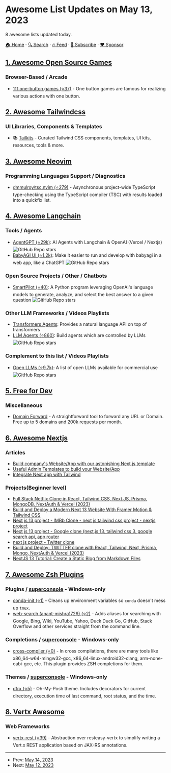 # Awesome List Updates on May 13, 2023

8 awesome lists updated today.

[🏠 Home](/README.md) · [🔍 Search](https://www.trackawesomelist.com/search/) · [🔥 Feed](https://www.trackawesomelist.com/rss.xml) · [📮 Subscribe](https://trackawesomelist.us17.list-manage.com/subscribe?u=d2f0117aa829c83a63ec63c2f&id=36a103854c) · [❤️  Sponsor](https://github.com/sponsors/theowenyoung)



## [1. Awesome Open Source Games](/content/michelpereira/awesome-open-source-games/README.md)

### Browser-Based / Arcade

*   [111 one-button games (⭐37)](https://github.com/abagames/111-one-button-games-in-2021) - One button games are famous for realizing various actions with one button.

## [2. Awesome Tailwindcss](/content/aniftyco/awesome-tailwindcss/README.md)

### UI Libraries, Components & Templates

*   📚 [Tailkits](https://tailkits.com/) - Curated Tailwind CSS components, templates, UI kits, resources, tools & more.

## [3. Awesome Neovim](/content/rockerBOO/awesome-neovim/README.md)

### Programming Languages Support / Diagnostics

*   [dmmulroy/tsc.nvim (⭐279)](https://github.com/dmmulroy/tsc.nvim) - Asynchronous project-wide TypeScript type-checking using the TypeScript compiler (TSC) with results loaded into a quickfix list.

## [4. Awesome Langchain](/content/kyrolabs/awesome-langchain/README.md)

### Tools / Agents

*   [AgentGPT (⭐29k)](https://github.com/reworkd/AgentGPT): AI Agents with Langchain & OpenAI (Vercel / Nextjs) ![GitHub Repo stars](https://img.shields.io/github/stars/reworkd/AgentGPT?style=social)
*   [BabyAGI UI (⭐1.2k)](https://github.com/miurla/babyagi-ui): Make it easier to run and develop with babyagi in a web app, like a ChatGPT ![GitHub Repo stars](https://img.shields.io/github/stars/miurla/babyagi-ui?style=social)

### Open Source Projects / Other / Chatbots

*   [SmartPilot (⭐40)](https://github.com/jaredkirby/SmartPilot): A Python program leveraging OpenAI's language models to generate, analyze, and select the best answer to a given question ![GitHub Repo stars](https://img.shields.io/github/stars/jaredkirby/SmartPilot?style=social)

### Other LLM Frameworks / Videos Playlists

*   [Transformers Agents](https://huggingface.co/docs/transformers/transformers_agents): Provides a natural language API on top of transformers
*   [LLM Agents (⭐860)](https://github.com/mpaepper/llm_agents): Build agents which are controlled by LLMs ![GitHub Repo stars](https://img.shields.io/github/stars/mpaepper/llm_agents?style=social)

### Complement to this list / Videos Playlists

*   [Open LLMs (⭐9.7k)](https://github.com/eugeneyan/open-llms): A list of open LLMs available for commercial use ![GitHub Repo stars](https://img.shields.io/github/stars/eugeneyan/open-llms?style=social)

## [5. Free for Dev](/content/ripienaar/free-for-dev/README.md)

### Miscellaneous

*   [Domain Forward](https://domain-forward.com/) - A straightforward tool to forward any URL or Domain. Free up to 5 domains and 200k requests per month.

## [6. Awesome Nextjs](/content/unicodeveloper/awesome-nextjs/README.md)

### Articles

*   [Build company's Website/App with our astonishing Next.js template](https://www.wrappixel.com/templates/category/nextjs-templates/?ref=232)
*   [Useful Admin Templates to build your Website/App](https://adminmart.com/templates/nextjs/?ref=6)
*   [Integrate Next app with Tailwind](https://tailwind-elements.com/docs/standard/integrations/next-integration/)

### Projects(Beginner level)

*   [Full Stack Netflix Clone in React, Tailwind CSS, Next.JS, Prisma, MongoDB, NextAuth & Vercel (2023)](https://youtu.be/mqUN4N2q4qY)
*   [Build and Deploy a Modern Next 13 Website With Framer Motion & Tailwind CSS](https://youtu.be/ugCN_gynFYw)
*   [Next js 13 project - IMBb Clone - next js tailwind css project - nextjs project](https://youtu.be/OHEMPreO09Q)
*   [Next js 13 project - Google clone (next.js 13, tailwind css 3, google search api, app router](https://youtu.be/h9zlVmoUV5I)
*   [next js project - Twitter clone](https://youtu.be/PnvDPSg5bQM)
*   [Build and Deploy: TWITTER clone with React, Tailwind, Next, Prisma, Mongo, NextAuth & Vercel (2023)](https://youtu.be/ytkG7RT6SvU)
*   [NextJS 13 Tutorial: Create a Static Blog from Markdown Files](https://youtu.be/Hiabp1GY8fA)

## [7. Awesome Zsh Plugins](/content/unixorn/awesome-zsh-plugins/README.md)

### Plugins / [superconsole](https://github.com/alexchmykhalo/superconsole) - Windows-only

*   [conda-init (⭐1)](https://github.com/commiyou/conda-init-zsh-plugin) - Cleans up environment variables so `conda` doesn't mess up `tmux`.
*   [web-search (anant-mishra1729) (⭐2)](https://github.com/Anant-mishra1729/web-search/) - Adds aliases for searching with Google, Bing, Wiki, YouTube, Yahoo, Duck Duck Go, GitHub, Stack Overflow and other services straight from the command line.

### Completions / [superconsole](https://github.com/alexchmykhalo/superconsole) - Windows-only

*   [cross-compiler (⭐0)](https://github.com/Freed-Wu/zsh-completions-for-cross-compilers) - In cross compilations, there are many tools like x86\_64-w64-mingw32-gcc, x86\_64-linux-android32-clang, arm-none-eabi-gcc, etc. This plugin provides ZSH completions for them.

### Themes / [superconsole](https://github.com/alexchmykhalo/superconsole) - Windows-only

*   [dfrx (⭐5)](https://github.com/Dofoerix/Dfrx-Prompt-Theme) - Oh-My-Posh theme. Includes decorators for current directory, execution time of last command, root status, and the time.

## [8. Vertx Awesome](/content/vert-x3/vertx-awesome/README.md)

### Web Frameworks

*   [vertx-rest (⭐39)](https://github.com/dream11/vertx-rest) - Abstraction over resteasy-vertx to simplify writing a Vert.x REST application based on JAX-RS annotations.

---

- Prev: [May 14, 2023](/content/2023/05/14/README.md)
- Next: [May 12, 2023](/content/2023/05/12/README.md)